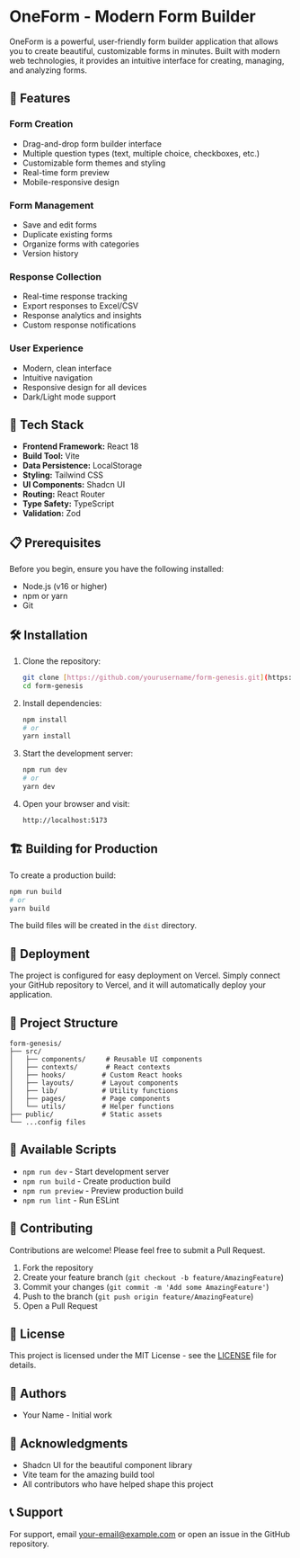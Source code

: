 # OneForm - Modern Form Builder

OneForm is a powerful, user-friendly form builder application that allows you to create beautiful, customizable forms in minutes. Built with modern web technologies, it provides an intuitive interface for creating, managing, and analyzing forms.


## 🌟 Features

### Form Creation
- Drag-and-drop form builder interface
- Multiple question types (text, multiple choice, checkboxes, etc.)
- Customizable form themes and styling
- Real-time form preview
- Mobile-responsive design

### Form Management
- Save and edit forms
- Duplicate existing forms
- Organize forms with categories
- Version history

### Response Collection
- Real-time response tracking
- Export responses to Excel/CSV
- Response analytics and insights
- Custom response notifications

### User Experience
- Modern, clean interface
- Intuitive navigation
- Responsive design for all devices
- Dark/Light mode support

## 🚀 Tech Stack

- **Frontend Framework:** React 18
- **Build Tool:** Vite
- **Data Persistence:** LocalStorage
- **Styling:** Tailwind CSS
- **UI Components:** Shadcn UI
- **Routing:** React Router
- **Type Safety:** TypeScript
- **Validation:** Zod

## 📋 Prerequisites

Before you begin, ensure you have the following installed:
- Node.js (v16 or higher)
- npm or yarn
- Git

## 🛠️ Installation

1. Clone the repository:
   ```bash
   git clone [https://github.com/yourusername/form-genesis.git](https://github.com/Faizuddinq/one-form-frontend)
   cd form-genesis
   ```

2. Install dependencies:
   ```bash
   npm install
   # or
   yarn install
   ```

3. Start the development server:
   ```bash
   npm run dev
   # or
   yarn dev
   ```

4. Open your browser and visit:
   ```
   http://localhost:5173
   ```

## 🏗️ Building for Production

To create a production build:

```bash
npm run build
# or
yarn build
```

The build files will be created in the `dist` directory.

## 🚀 Deployment

The project is configured for easy deployment on Vercel. Simply connect your GitHub repository to Vercel, and it will automatically deploy your application.

## 📁 Project Structure

```
form-genesis/
├── src/
│   ├── components/     # Reusable UI components
│   ├── contexts/       # React contexts
│   ├── hooks/         # Custom React hooks
│   ├── layouts/       # Layout components
│   ├── lib/           # Utility functions
│   ├── pages/         # Page components
│   └── utils/         # Helper functions
├── public/            # Static assets
└── ...config files
```

## 🔧 Available Scripts

- `npm run dev` - Start development server
- `npm run build` - Create production build
- `npm run preview` - Preview production build
- `npm run lint` - Run ESLint

## 🤝 Contributing

Contributions are welcome! Please feel free to submit a Pull Request.

1. Fork the repository
2. Create your feature branch (`git checkout -b feature/AmazingFeature`)
3. Commit your changes (`git commit -m 'Add some AmazingFeature'`)
4. Push to the branch (`git push origin feature/AmazingFeature`)
5. Open a Pull Request

## 📝 License

This project is licensed under the MIT License - see the [LICENSE](LICENSE) file for details.

## 👥 Authors

- Your Name - Initial work

## 🙏 Acknowledgments

- Shadcn UI for the beautiful component library
- Vite team for the amazing build tool
- All contributors who have helped shape this project

## 📞 Support

For support, email your-email@example.com or open an issue in the GitHub repository.
